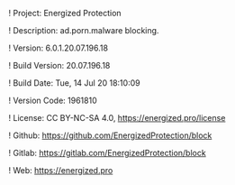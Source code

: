! Project: Energized Protection

! Description: ad.porn.malware blocking.

! Version: 6.0.1.20.07.196.18

! Build Version: 20.07.196.18

! Build Date: Tue, 14 Jul 20 18:10:09

! Version Code: 1961810

! License: CC BY-NC-SA 4.0, https://energized.pro/license

! Github: https://github.com/EnergizedProtection/block

! Gitlab: https://gitlab.com/EnergizedProtection/block


! Web: https://energized.pro
